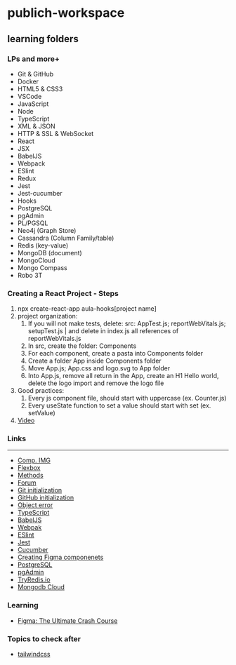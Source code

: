 # publich-workspace

## learning folders

### LPs and more+

- Git & GitHub
- Docker
- HTML5 & CSS3
- VSCode
- JavaScript
- Node
- TypeScript
- XML & JSON
- HTTP & SSL & WebSocket
- React
- JSX
- BabelJS
- Webpack
- ESlint
- Redux
- Jest
- Jest-cucumber
- Hooks
- PostgreSQL
- pgAdmin
- PL/PGSQL
- Neo4j (Graph Store)
- Cassandra (Column Family/table)
- Redis (key-value)
- MongoDB (document)
- MongoCloud
- Mongo Compass
- Robo 3T

### Creating a React Project - Steps

1. npx create-react-app aula-hooks[project name]
2. project organization:
    1. If you will not make tests, delete: src: AppTest.js; reportWebVitals.js; setupTest.js | and delete in index.js all references of reportWebVitals.js
	2. In src, create the folder: Components
	3. For each component, create a pasta into Components folder
	4. Create a folder App inside Components folder
	5. Move App.js; App.css and logo.svg to App folder
	6. Into App.js, remove all return in the App, create an H1 Hello world, delete the logo import and remove the logo file
3. Good practices:
   1. Every js component file, should start with uppercase (ex. Counter.js)
   2. Every useState function to set a value should start with set (ex. setValue)
4. [Video](https://www.youtube.com/watch?v=Cea1EsjoVPM)


### Links
****
- [Comp. IMG](https://tinypng.com/)
- [Flexbox](https://css-tricks.com/snippets/css/a-guide-to-flexbox/)
- [Methods](https://www.w3.org/)
- [Forum](https://stackoverflow.com/)
- [Git initialization](https://www.youtube.com/watch?v=73L35pATTv0)
- [GitHub initialization](https://www.youtube.com/watch?v=SX44xsh7J5A&feature=youtu.be)
- [Object error](https://developer.mozilla.org/pt-BR/docs/Web/JavaScript/Reference/Global_Objects/Error)
- [TypeScript](https://www.typescriptlang.org/)
- [BabelJS](https://babeljs.io/)
- [Webpak](https://webpack.js.org/)
- [ESlint](https://eslint.org/)
- [Jest](https://jestjs.io/)
- [Cucumber](https://cucumber.io/)
- [Creating Figma componenets](https://www.youtube.com/watch?v=G1xmkQeExJo)
- [PostgreSQL](https://www.postgresql.org/)
- [pgAdmin](https://www.pgadmin.org/)
- [TryRedis.io](https://try.redis.io/)
- [Mongodb Cloud](https://cloud.mongodb.com/)

### Learning
 - [Figma: The Ultimate Crash Course](https://www.youtube.com/watch?v=TYhp4s-vjK4&list=PLvnhVb8yYRQ3TDOsSgN0pf0XqG6E56IYM)

### Topics to check after
 - [tailwindcss](https://tailwindcss.com/)

